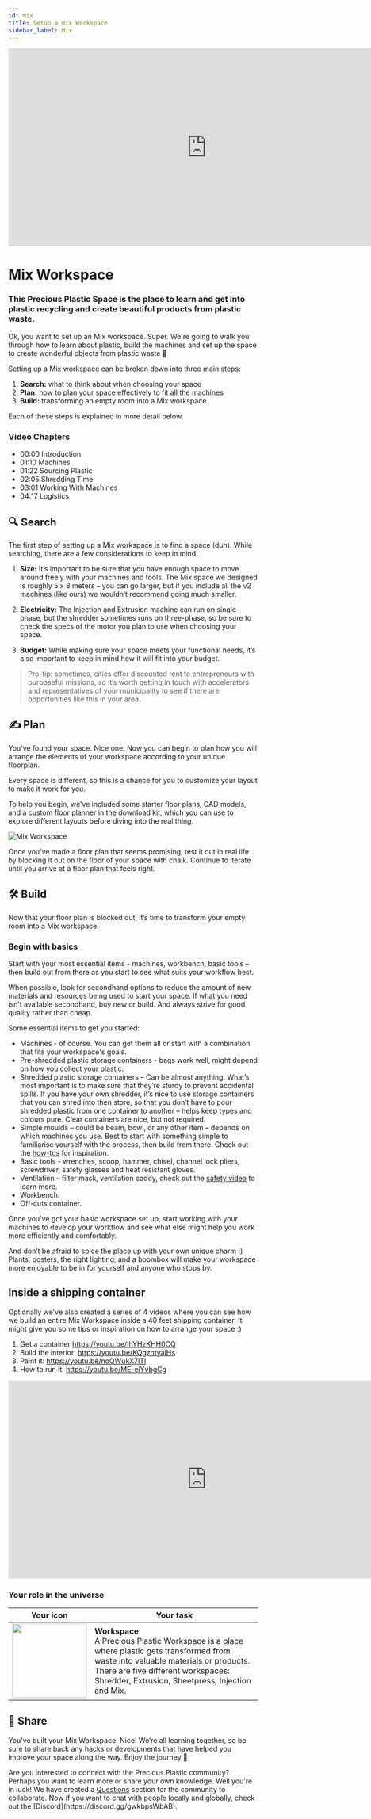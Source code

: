 ```yaml
---
id: mix
title: Setup a mix Workspace
sidebar_label: Mix
---
```

<div class="videocontainer">
  <iframe width="800" height="400" src="https://www.youtube.com/embed/RmN0d41399w" frameborder="0" allow="accelerometer; autoplay; encrypted-media; gyroscope; picture-in-picture" allowfullscreen></iframe>
</div>

<style>
:root {
  --highlight: #37b4a3;
  --hover: #37b4a3;
}
</style>

# Mix Workspace

<div class="videoChapters">
<div class="videoChaptersMain">

###  This Precious Plastic Space is the place to learn and get into plastic recycling and create beautiful products from plastic waste.

Ok, you want to set up an Mix workspace. Super. We're going to walk you through how to learn about plastic, build the machines and set up the space to create wonderful objects from plastic waste 🤙

Setting up a Mix workspace can be broken down into three main steps:

1. <b>Search:</b> what to think about when choosing your space
2. <b>Plan:</b> how to plan your space effectively to fit all the machines
3. <b>Build:</b> transforming an empty room into a Mix workspace

Each of these steps is explained in more detail below.

</div>
<div class="videoChaptersSidebar">

### Video Chapters

- 00:00 Introduction
- 01:10 Machines
- 01:22 Sourcing Plastic
- 02:05 Shredding Time
- 03:01 Working With Machines
- 04:17 Logistics

</div>
</div>

## 🔍 Search

The first step of setting up a Mix workspace is to find a space (duh). While searching, there are a few considerations to keep in mind.

1. <b>Size:</b> It’s important to be sure that you have enough space to move around freely with your machines and tools. The Mix space we designed is roughly 5 x 8 meters – you can go larger, but if you include all the v2 machines (like ours) we wouldn’t recommend going much smaller.

2. <b>Electricity:</b> The Injection and Extrusion machine can run on single-phase, but the shredder sometimes runs on three-phase, so be sure to check the specs of the motor you plan to use when choosing your space.

3. <b>Budget:</b> While making sure your space meets your functional needs, it’s also important to keep in mind how it will fit into your budget.

> Pro-tip: sometimes, cities offer discounted rent to entrepreneurs with purposeful missions, so it’s worth getting in touch with accelerators and representatives of your municipality to see if there are opportunities like this in your area.


## ✍️ Plan

You’ve found your space. Nice one. Now you can begin to plan how you will arrange the elements of your workspace according to your unique floorplan.

Every space is different, so this is a chance for you to customize your layout to make it work for you.

To help you begin, we’ve included some starter floor plans, CAD models, and a custom floor planner in the download kit, which you can use to explore different layouts before diving into the real thing.

![Mix Workspace](assets/spaces_mix.jpg)

Once you’ve made a floor plan that seems promising, test it out in real life by blocking it out on the floor of your space with chalk. Continue to iterate until you arrive at a floor plan that feels right.

## 🛠 Build

Now that your floor plan is blocked out, it’s time to transform your empty room into a Mix workspace.

### Begin with basics

Start with your most essential items - machines, workbench, basic tools – then build out from there as you start to see what suits your workflow best.

When possible, look for secondhand options to reduce the amount of new materials and resources being used to start your space. If what you need isn’t available secondhand, buy new or build. And always strive for good quality rather than cheap.

Some essential items to get you started:

- Machines - of course. You can get them all or start with a combination that fits your workspace's goals. 
- Pre-shredded plastic storage containers - bags work well, might depend on how you collect your plastic.
- Shredded plastic storage containers – Can be almost anything. What’s most important is to make sure that they’re sturdy to prevent accidental spills. If you have your own shredder, it’s nice to use storage containers that you can shred into then store, so that you don’t have to pour shredded plastic from one container to another – helps keep types and colours pure. Clear containers are nice, but not required.
- Simple moulds – could be beam, bowl, or any other item – depends on which machines you use. Best to start with something simple to familiarise yourself with the process, then build from there. Check out the <a href="https://community.preciousplastic.com/">how-tos</a> for inspiration.
- Basic tools - wrenches, scoop, hammer, chisel, channel lock pliers, screwdriver, safety glasses and heat resistant gloves.
- Ventilation – filter mask, ventilation caddy, check out the <a href="https://community.preciousplastic.com/academy/plastic/safety">safety video</a> to learn more.
- Workbench.
- Off-cuts container.


Once you’ve got your basic workspace set up, start working with your machines to develop your workflow and see what else might help you work more efficiently and comfortably.

And don’t be afraid to spice the place up with your own unique charm :) Plants, posters, the right lighting, and a boombox will make your workspace more enjoyable to be in for yourself and anyone who stops by.

## Inside a shipping container
Optionally we've also created a series of 4 videos where you can see how we build an entire Mix Workspace inside a 40 feet shipping container. It might give you some tips or inspiration on how to arrange your space :)

1. Get a container https://youtu.be/IhYHzKHH0CQ
2. Build the interior: https://youtu.be/KQgzhtyaiHs
3. Paint it: https://youtu.be/noQWukX7lTI
4. How to run it:  https://youtu.be/ME-eiYvbgCg
<iframe width="800" height="400" src="https://www.youtube.com/embed/IhYHzKHH0CQ" frameborder="0" allow="accelerometer; autoplay; encrypted-media; gyroscope; picture-in-picture" allowfullscreen></iframe>


### Your role in the universe
| Your icon  |  Your task |
|----------|----------------------|
| <img src="../assets/universe/badge-workspace.png" width="150"/>        |  __Workspace__ <br> A Precious Plastic Workspace is a place where plastic gets transformed from waste into valuable materials or products. There are five different workspaces: Shredder, Extrusion, Sheetpress, Injection and Mix. |

## 👋 Share

You’ve built your Mix Workspace. Nice! We’re all learning together, so be sure to share back any hacks or developments that have helped you improve your space along the way. Enjoy the journey 🙂

<p class="note">Are you interested to connect with the Precious Plastic community? Perhaps you want to learn more or share your own knowledge. Well you're in luck! We have created a <a href="https://community.preciousplastic.com/questions">Questions</a> section for the community to collaborate. Now if you want to chat with people locally and globally, check out the [Discord](https://discord.gg/gwkbpsWbAB).</p>
